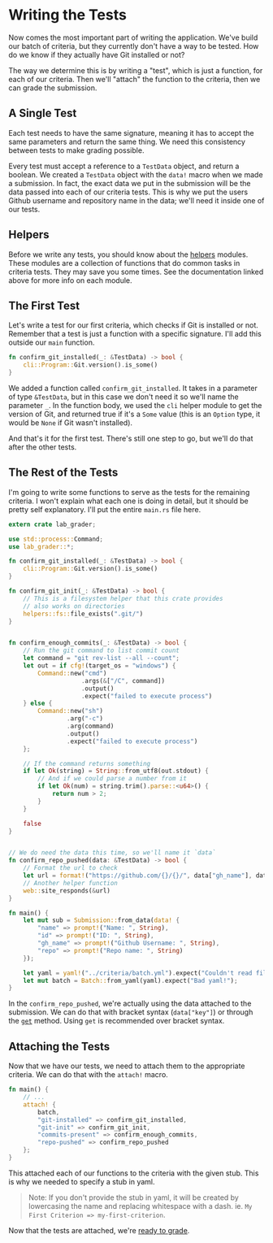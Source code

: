 # Writing the Tests
Now comes the most important part of writing the application. We've build our batch of criteria, but they currently don't have a way to be tested. How do we know if they actually have Git installed or not?

The way we determine this is by writing a "test", which is just a function, for each of our criteria. Then we'll "attach" the function to the criteria, then we can grade the submission.

## A Single Test
Each test needs to have the same signature, meaning it has to accept the same parameters and return the same thing. We need this consistency between tests to make grading possible.

Every test must accept a reference to a `TestData` object, and return a boolean. We created a `TestData` object with the `data!` macro when we made a submission. In fact, the exact data we put in the submission will be the data passed into each of our criteria tests. This is why we put the users Github username and repository name in the data; we'll need it inside one of our tests.

## Helpers
<!-- TODO: Add a link here -->
Before we write any tests, you should know about the [helpers]() modules. These modules are a collection of functions that do common tasks in criteria tests. They may save you some times. See the documentation linked above for more info on each module.

## The First Test
Let's write a test for our first criteria, which checks if Git is installed or not. Remember that a test is just a function with a specific signature. I'll add this outside our `main` function.

```rust ,noplaypen
fn confirm_git_installed(_: &TestData) -> bool {
    cli::Program::Git.version().is_some()
}
```

We added a function called `confirm_git_installed`. It takes in a parameter of type `&TestData`, but in this case we don't need it so we'll name the parameter `_`. In the function body, we used the `cli` helper module to get the version of Git, and returned true if it's a `Some` value (this is an `Option` type, it would be `None` if Git wasn't installed).

And that's it for the first test. There's still one step to go, but we'll do that after the other tests.


## The Rest of the Tests
I'm going to write some functions to serve as the tests for the remaining criteria. I won't explain what each one is doing in detail, but it should be pretty self explanatory. I'll put the entire `main.rs` file here.


```rust ,noplaypen
extern crate lab_grader;

use std::process::Command;
use lab_grader::*;

fn confirm_git_installed(_: &TestData) -> bool {
    cli::Program::Git.version().is_some()
}

fn confirm_git_init(_: &TestData) -> bool {
    // This is a filesystem helper that this crate provides
    // also works on directories
    helpers::fs::file_exists(".git/")
}


fn confirm_enough_commits(_: &TestData) -> bool {
    // Run the git command to list commit count
    let command = "git rev-list --all --count";
    let out = if cfg!(target_os = "windows") {
        Command::new("cmd")
                    .args(&["/C", command])
                    .output()
                    .expect("failed to execute process")
    } else {
        Command::new("sh")
                .arg("-c")
                .arg(command)
                .output()
                .expect("failed to execute process")
    };

    // If the command returns something
    if let Ok(string) = String::from_utf8(out.stdout) {
        // And if we could parse a number from it
        if let Ok(num) = string.trim().parse::<u64>() {
            return num > 2;
        }
    }

    false
}


// We do need the data this time, so we'll name it `data`
fn confirm_repo_pushed(data: &TestData) -> bool {
    // Format the url to check
    let url = format!("https://github.com/{}/{}/", data["gh_name"], data["repo"]);
    // Another helper function
    web::site_responds(&url)
}

fn main() {
    let mut sub = Submission::from_data(data! {
        "name" => prompt!("Name: ", String),
        "id" => prompt!("ID: ", String),
        "gh_name" => prompt!("Github Username: ", String),
        "repo" => prompt!("Repo name: ", String)
    });

    let yaml = yaml!("../criteria/batch.yml").expect("Couldn't read file");
    let mut batch = Batch::from_yaml(yaml).expect("Bad yaml!");
}
```

In the `confirm_repo_pushed`, we're actually using the data attached to the submission. We can do that with bracket syntax (`data["key"]`) or through the [`get`](https://doc.rust-lang.org/beta/std/collections/struct.HashMap.html#method.get) method. Using `get` is recommended over bracket syntax.


## Attaching the Tests
Now that we have our tests, we need to attach them to the appropriate criteria. We can do that with the `attach!` macro.

```rust ,noplaypen
fn main() {
    // ...
    attach! {
        batch,
        "git-installed" => confirm_git_installed,
        "git-init" => confirm_git_init,
        "commits-present" => confirm_enough_commits,
        "repo-pushed" => confirm_repo_pushed
    };
}
```

This attached each of our functions to the criteria with the given stub. This is why we needed to specify a stub in yaml.

> Note: If you don't provide the stub in yaml, it will be created by lowercasing the name and replacing whitespace with a dash. ie. `My First Criterion => my-first-criterion`.

Now that the tests are attached, we're [ready to grade](grade.md).
